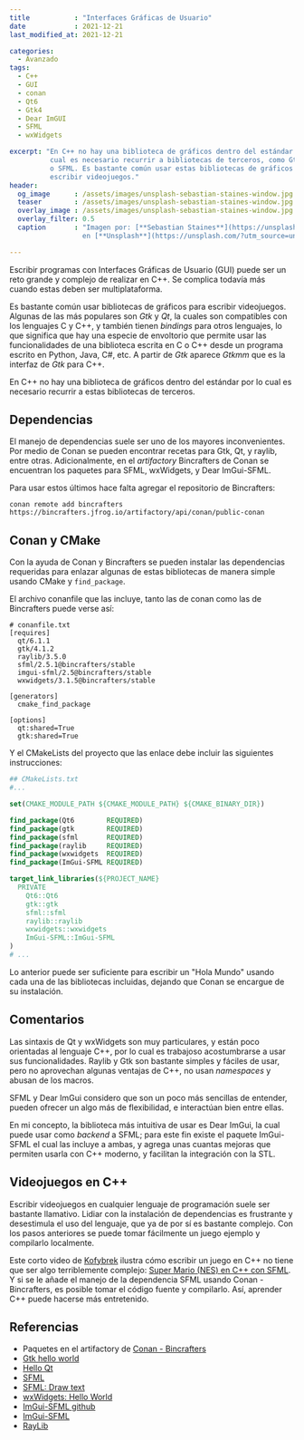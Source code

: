 ```yaml
---
title           : "Interfaces Gráficas de Usuario"
date            : 2021-12-21
last_modified_at: 2021-12-21

categories:
  - Avanzado
tags:
  - C++
  - GUI
  - conan
  - Qt6
  - Gtk4
  - Dear ImGUI
  - SFML
  - wxWidgets

excerpt: "En C++ no hay una biblioteca de gráficos dentro del estándar por lo 
          cual es necesario recurrir a bibliotecas de terceros, como Gtk, Qt,
          o SFML. Es bastante común usar estas bibliotecas de gráficos para 
          escribir videojuegos."
header:
  og_image      : /assets/images/unsplash-sebastian-staines-window.jpg
  teaser        : /assets/images/unsplash-sebastian-staines-window.jpg
  overlay_image : /assets/images/unsplash-sebastian-staines-window.jpg
  overlay_filter: 0.5
  caption       : "Imagen por: [**Sebastian Staines**](https://unsplash.com/@seabas?utm_source=unsplash) 
                  en [**Unsplash**](https://unsplash.com/?utm_source=unsplash)"

---
```



Escribir programas con Interfaces Gráficas de Usuario (GUI) puede ser un reto
grande y complejo de realizar en C++. Se complica todavía más cuando estas deben
ser multiplataforma. 

Es bastante común usar bibliotecas de gráficos para escribir videojuegos.
Algunas de las más populares son _Gtk_ y _Qt_, la cuales son compatibles con los
lenguajes C y C++, y también tienen _bindings_ para otros lenguajes, lo que
significa que hay una especie de envoltorio que permite usar las
funcionalidades de una biblioteca escrita en C o C++ desde un programa escrito
en Python, Java, C#, etc. A partir de _Gtk_ aparece _Gtkmm_ que es la interfaz
de _Gtk_ para C++.

En C++ no hay una biblioteca de gráficos dentro del estándar por lo cual es
necesario recurrir a estas bibliotecas de terceros.


## Dependencias

El manejo de dependencias suele ser uno de los mayores inconvenientes. Por medio
de Conan se pueden encontrar recetas para Gtk, Qt, y raylib, entre otras.
Adicionalmente, en el _artifactory_ Bincrafters de Conan se encuentran los
paquetes para SFML, wxWidgets, y Dear ImGui-SFML.

Para usar estos últimos hace falta agregar el repositorio de Bincrafters:

```shell
conan remote add bincrafters https://bincrafters.jfrog.io/artifactory/api/conan/public-conan
```


## Conan y CMake

Con la ayuda de Conan y Bincrafters se pueden instalar las dependencias
requeridas para enlazar algunas de estas bibliotecas de manera simple usando
CMake y `find_package`.

El archivo conanfile que las incluye, tanto las de conan como las de Bincrafters
puede verse así:

```text
# conanfile.txt
[requires]
  qt/6.1.1
  gtk/4.1.2
  raylib/3.5.0
  sfml/2.5.1@bincrafters/stable
  imgui-sfml/2.5@bincrafters/stable
  wxwidgets/3.1.5@bincrafters/stable
  
[generators]
  cmake_find_package

[options]
  qt:shared=True
  gtk:shared=True
```

Y el CMakeLists del proyecto que las enlace debe incluir las siguientes instrucciones:

```cmake
## CMakeLists.txt
#...

set(CMAKE_MODULE_PATH ${CMAKE_MODULE_PATH} ${CMAKE_BINARY_DIR})

find_package(Qt6        REQUIRED)
find_package(gtk        REQUIRED)
find_package(sfml       REQUIRED)
find_package(raylib     REQUIRED)
find_package(wxwidgets  REQUIRED)
find_package(ImGui-SFML REQUIRED)

target_link_libraries(${PROJECT_NAME} 
  PRIVATE
    Qt6::Qt6
    gtk::gtk
    sfml::sfml
    raylib::raylib
    wxwidgets::wxwidgets
    ImGui-SFML::ImGui-SFML
)
# ...
```

Lo anterior puede ser suficiente para escribir un "Hola Mundo" usando cada una 
de las bibliotecas incluidas, dejando que Conan se encargue de su instalación.


## Comentarios

Las sintaxis de Qt y wxWidgets son muy particulares, y están poco orientadas al
lenguaje C++, por lo cual es trabajoso acostumbrarse a usar sus funcionalidades.
Raylib y Gtk son bastante simples y fáciles de usar, pero no aprovechan algunas 
ventajas de C++, no usan _namespaces_ y abusan de los macros.

SFML y Dear ImGui considero que son un poco más sencillas de entender, pueden
ofrecer un algo más de flexibilidad, e interactúan bien entre ellas.

En mi concepto, la biblioteca más intuitiva de usar es Dear ImGui, la cual puede
usar como _backend_ a SFML; para este fin existe el paquete ImGui-SFML el cual 
las incluye a ambas, y agrega unas cuantas mejoras que permiten usarla con 
C++ moderno, y facilitan la integración con la STL.


## Videojuegos en C++

Escribir videojuegos en cualquier lenguaje de programación suele ser bastante
llamativo. Lidiar con la instalación de dependencias es frustrante y desestimula
el uso del lenguaje, que ya de por sí es bastante complejo. Con los pasos 
anteriores se puede tomar fácilmente un juego ejemplo y compilarlo localmente.

Este corto video de [Kofybrek](https://www.youtube.com/c/Kofybrek/about) ilustra
cómo escribir un juego en C++ no tiene que ser algo terriblemente
complejo: [Super Mario (NES) en C++ con SFML](https://youtu.be/7D4uoSoQsjw).
Y si se le añade el manejo de la dependencia SFML usando Conan - Bincrafters, es
posible tomar el código fuente y compilarlo. Así, aprender C++ puede hacerse
más entretenido.


## Referencias

- Paquetes en el artifactory de [Conan - Bincrafters](https://bincrafters.jfrog.io/ui/repos/tree/General/conan)
- [Gtk hello world](https://www.gtk.org/docs/getting-started/hello-world)
- [Hello Qt](https://doc.qt.io/archives/3.3/tutorial1-01.html)
- [SFML](https://www.sfml-dev.org/)
- [SFML: Draw text](https://www.sfml-dev.org/tutorials/2.5/graphics-text.php)
- [wxWidgets: Hello World](https://docs.wxwidgets.org/trunk/overview_helloworld.html)
- [ImGui-SFML github](https://github.com/eliasdaler/imgui-sfml)
- [ImGui-SFML](https://eliasdaler.github.io/using-imgui-with-sfml-pt1/)
- [RayLib](https://www.raylib.com/index.html)
